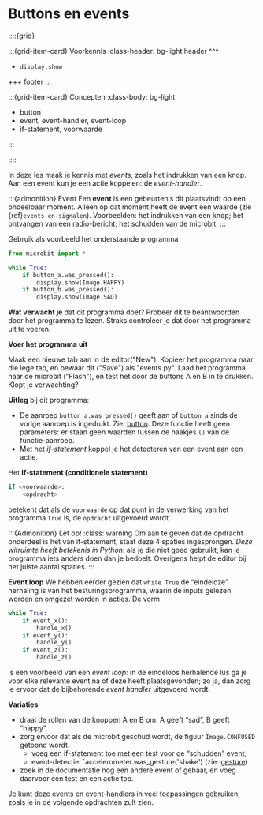 # Buttons en events

::::{grid}

:::{grid-item-card} Voorkennis
:class-header: bg-light
header
^^^

* `display.show`

+++
footer
:::

:::{grid-item-card} Concepten
:class-body: bg-light

* button
* event, event-handler, event-loop
* if-statement, voorwaarde

:::

::::

In deze les maak je kennis met *events*, zoals het indrukken van een knop. Aan een event kun je een actie koppelen: de *event-handler*.

:::{admonition} Event
Een **event** is een gebeurtenis dit plaatsvindt op een ondeelbaar moment. Alleen op dat moment heeft de event een waarde (zie {ref}`events-en-signalen`). Voorbeelden: het indrukken van een knop; het ontvangen van een radio-bericht; het schudden van de microbit. 
:::

Gebruik als voorbeeld het onderstaande programma

```python
from microbit import *

while True:
    if button_a.was_pressed():
        display.show(Image.HAPPY)
    if button_b.was_pressed():
        display.show(Image.SAD)

```

**Wat verwacht je** dat dit programma doet? Probeer dit te beantwoorden door het programma te lezen. Straks controleer je dat door het programma uit te voeren.

**Voer het programma uit** 

Maak een nieuwe tab aan in de editor("New"). Kopieer het programma naar die lege tab, en bewaar dit ("Save") als "events.py". Laad het programma naar de microbit ("Flash"), en test het door de buttons A en B in te drukken. Klopt je verwachting?

**Uitleg** bij dit programma:

* De aanroep `button_a.was_pressed()` geeft aan of `button_a` sinds de vorige aanroep is ingedrukt. Zie: [button](https://microbit-micropython.readthedocs.io/en/v2-docs/button.html). Deze functie heeft geen parameters: er staan geen waarden tussen de haakjes `()` van de functie-aanroep.
* Met het *if-statement* koppel je het detecteren van een event aan een actie.

Het **if-statement (conditionele statement)**

```python
if <voorwaarde>:
    <opdracht>
```

betekent dat als de `voorwaarde` op dat punt in de verwerking van het programma `True` is, de `opdracht` uitgevoerd wordt.

:::{Admonition} Let op!
:class: warning
Om aan te geven dat de opdracht onderdeel is het van if-statement, staat deze 4 spaties ingesprongen. *Deze witruimte heeft betekenis in Python*: als je die niet goed gebruikt, kan je programma iets anders doen dan je bedoelt. Overigens helpt de editor bij het juiste aantal spaties.
:::

**Event loop** We hebben eerder gezien dat `while True` de “eindeloze” herhaling is van het besturingsprogramma, waarin de inputs gelezen worden en omgezet worden in acties. De vorm

```python
while True:
    if event_x():
        handle_x()
    if event_y():
        handle_y()
    if event_z():
        handle_z()
```

is een voorbeeld van een *event loop*: in de eindeloos herhalende lus ga je voor elke relevante event na of deze heeft plaatsgevonden; zo ja, dan zorg je ervoor dat de bijbehorende *event handler* uitgevoerd wordt.

**Variaties**

- draai de rollen van de knoppen A en B om: A geeft “sad”, B geeft “happy”.
- zorg ervoor dat als de microbit geschud wordt, de figuur `Image.CONFUSED` getoond wordt.
    - voeg een if-statement toe met een test voor de “schudden” event;
    - event-detectie: `accelerometer.was_gesture('shake') (zie: [gesture](https://microbit-micropython.readthedocs.io/en/v2-docs/accelerometer.html#microbit.accelerometer.was_gesture))
- zoek in de documentatie nog een andere event of gebaar, en voeg daarvoor een test en een actie toe.

Je kunt deze events en event-handlers in veel toepassingen gebruiken, zoals je in de volgende opdrachten zult zien.

